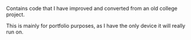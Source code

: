 Contains code that I have improved and converted from an old college project.

This is mainly for portfolio purposes, as I have the only device it will really run on.
